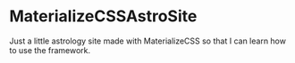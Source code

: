 # MaterializeCSSAstroSite
Just a little astrology site made with MaterializeCSS so that I can learn how to use the framework.
